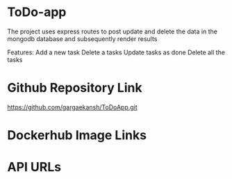 # ToDo-app

The project uses express routes to post update and delete the data in the mongodb database and subsequently render results 

Features:
Add a new task 
Delete a tasks 
Update tasks as done
Delete all the tasks



# Github Repository Link
  https://github.com/gargaekansh/ToDoApp.git


  # Dockerhub Image Links  


  # API URLs
